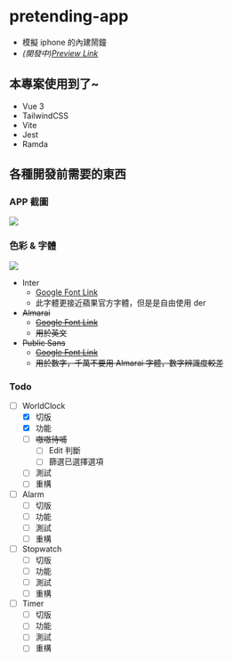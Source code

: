 # pretending-app

-   模擬 iphone 的內建鬧鐘
-   _(開發中)[Preview Link](https://pretending-app.vercel.app/)_

## 本專案使用到了~

-   Vue 3
-   TailwindCSS
-   Vite
-   Jest
-   Ramda

## 各種開發前需要的東西

### APP 截圖

![](https://i.imgur.com/HVBmrsn.png)

### 色彩 & 字體

![](https://i.imgur.com/jQEsXkl.jpg)

-   Inter
    -   [Google Font Link](https://fonts.google.com/specimen/Inter)
    -   此字體更接近蘋果官方字體，但是是自由使用 der
-   ~~Almarai~~
    -   ~~[Google Font Link](https://fonts.google.com/specimen/Almarai?query=alma)~~
    -   ~~用於英文~~
-   ~~Public Sans~~
    -   ~~[Google Font Link](https://fonts.google.com/specimen/Public+Sans?query=public)~~
    -   ~~用於數字，千萬不要用 Almarai 字體，數字辨識度較差~~

### Todo

-   [ ] WorldClock
    -   [x] 切版
    -   [x] 功能
    -   [ ] ~~嗷嗷待哺~~
        -   [ ] Edit 判斷
        -   [ ] 篩選已選擇選項
    -   [ ] 測試
    -   [ ] 重構
-   [ ] Alarm
    -   [ ] 切版
    -   [ ] 功能
    -   [ ] 測試
    -   [ ] 重構
-   [ ] Stopwatch
    -   [ ] 切版
    -   [ ] 功能
    -   [ ] 測試
    -   [ ] 重構
-   [ ] Timer
    -   [ ] 切版
    -   [ ] 功能
    -   [ ] 測試
    -   [ ] 重構
